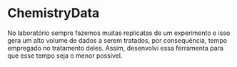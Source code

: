 # ChemistryData
No laboratório sempre fazemos muitas replicatas de um experimento e isso gera um alto volume de dados a serem tratados, por consequência, tempo empregado no tratamento deles. Assim, desenvolvi essa ferramenta para que esse tempo seja o menor possível.
